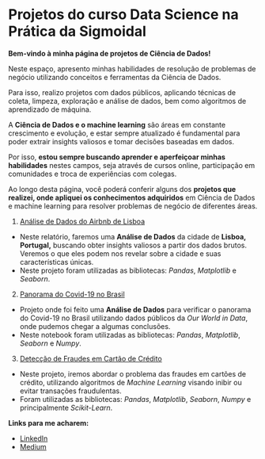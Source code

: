# Projetos do curso Data Science na Prática da Sigmoidal

**Bem-vindo à minha página de projetos de Ciência de Dados!** 

Neste espaço, apresento minhas habilidades de resolução de problemas de negócio utilizando conceitos e ferramentas da Ciência de Dados. 

Para isso, realizo projetos com dados públicos, aplicando técnicas de coleta, limpeza, exploração e análise de dados, bem como algoritmos de aprendizado de máquina.

A **Ciência de Dados e o machine learning** são áreas em constante crescimento e evolução, e estar sempre atualizado é fundamental para poder extrair insights valiosos e tomar decisões baseadas em dados. 

Por isso, **estou sempre buscando aprender e aperfeiçoar minhas habilidades** nestes campos, seja através de cursos online, participação em comunidades e troca de experiências com colegas.

Ao longo desta página, você poderá conferir alguns dos **projetos que realizei, onde apliquei os conhecimentos adquiridos** em Ciência de Dados e machine learning para resolver problemas de negócio de diferentes áreas.

1. [Análise de Dados do Airbnb de Lisboa](https://github.com/oemeferreira/sigmoidal-projetos/blob/main/Analise-de-Dados-Pandas/Analisando_os_Dados_do_Airbnb.ipynb)

- Neste relatório, faremos uma **Análise de Dados** da cidade de **Lisboa, Portugal,** buscando obter insights valiosos a partir dos dados brutos. Veremos o  que eles podem nos revelar sobre a cidade e suas características únicas.
- Neste projeto foram utilizadas as bibliotecas: *Pandas*, *Matplotlib* e *Seaborn*.

2. [Panorama do Covid-19 no Brasil](https://github.com/oemeferreira/sigmoidal-projetos/blob/main/VIsualizacao%20de%20Dados/Panorama_do_COVID_19_no_Brasil.ipynb)

- Projeto onde foi feito uma **Análise de Dados** para verificar o panorama do Covid-19 no Brasil utilizando dados públicos da *Our World in Data*, onde pudemos chegar a algumas conclusões.
- Neste notebook foram utilizadas as bibliotecas: *Pandas*, *Matplotlib*, *Seaborn* e *Numpy*.

3. [Detecção de Fraudes em Cartão de Crédito](https://github.com/oemeferreira/sigmoidal-projetos/blob/main/Introducao-Machine-Learning/Deteccao_de_Fraude_em_Cartoes_de_Credito.ipynb)
- Neste projeto, iremos abordar o problema das fraudes em cartões de crédito, utilizando algoritmos de *Machine Learning* visando inibir ou evitar transações fraudulentas.
- Foram utilizadas as bibliotecas: *Pandas*, *Matplotlib*, *Seaborn*, *Numpy* e principalmente *Scikit-Learn*.

**Links para me acharem:**
* [LinkedIn](https://www.linkedin.com/in/oemeferreira)
* [Medium](https://medium.com/@emeferreira)
